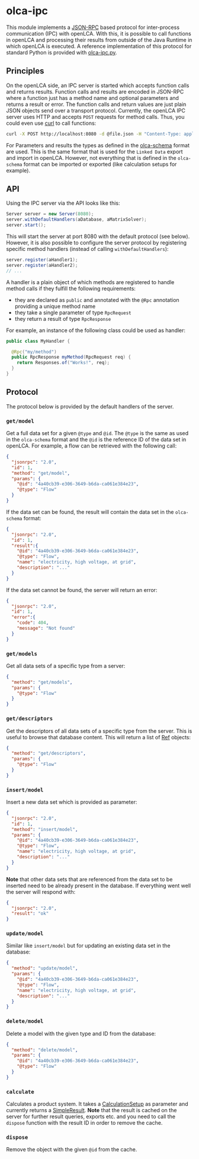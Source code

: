 # olca-ipc
This module implements a [JSON-RPC](http://www.jsonrpc.org/specification) based
protocol for inter-process communication (IPC) with openLCA. With this, it is
possible to call functions in openLCA and processing their results from outside
of the Java Runtime in which openLCA is executed. A reference implementation of
this protocol for standard Python is provided with
[olca-ipc.py](https://github.com/GreenDelta/olca-ipc.py).


## Principles
On the openLCA side, an IPC server is started which accepts function calls
and returns results. Function calls and results are encoded in JSON-RPC where
a function just has a method name and optional parameters and returns a result
or error. The function calls and return values are just plain JSON objects
send over a transport protocol. Currently, the openLCA IPC server uses HTTP
and accepts `POST` requests for method calls. Thus, you could even use
[curl](https://curl.haxx.se/) to call functions:

```bash
curl -X POST http://localhost:8080 -d @file.json -H "Content-Type: application/json"
```

For Parameters and results the types as defined in the
[olca-schema](https://github.com/GreenDelta/olca-schema) format are used. This
is the same format that is used for the `Linked Data` export and import in
openLCA. However, not everything that is defined in the `olca-schema` format
can be imported or exported (like calculation setups for example).


## API
Using the IPC server via the API looks like this:

```java
Server server = new Server(8080);
server.withDefaultHandlers(aDatabase, aMatrixSolver);
server.start();
```

This will start the server at port 8080 with the default protocol (see below).
However, it is also possible to configure the server protocol by registering
specific method handlers (instead of calling `withDefaultHandlers`):

```java
server.register(aHandler1);
server.register(aHandler2);
// ...
```

A handler is a plain object of which methods are registered to handle method
calls if they fulfill the following requirements:

* they are declared as `public` and annotated with the `@Rpc` annotation
  providing a unique method name
* they take a single parameter of type `RpcRequest`
* they return a result of type `RpcResponse`

For example, an instance of the following class could be used as handler:

```java
public class MyHandler {

  @Rpc("my/method")
  public RpcResponse myMethod(RpcRequest req) {
    return Responses.of("Works!", req);
  }
}
```

## Protocol
The protocol below is provided by the default handlers of the server. 

### `get/model`
Get a full data set for a given `@type` and `@id`. The `@type` is the same as
used in the `olca-schema` format and the `@id` is the reference ID of the data
set in openLCA. For example, a flow can be retrieved with the following call:


```json
{
  "jsonrpc": "2.0",
  "id": 1,
  "method": "get/model",
  "params": {
    "@id": "4a40cb39-e306-3649-b6da-ca061e384e23",
    "@type": "Flow"
  }
}
```

If the data set can be found, the result will contain the data set in the
`olca-schema` format:

```json
{
  "jsonrpc": "2.0",
  "id": 1,
  "result":{
    "@id": "4a40cb39-e306-3649-b6da-ca061e384e23",
    "@type": "Flow",
    "name": "electricity, high voltage, at grid",
    "description": "..." 
  }
}
```

If the data set cannot be found, the server will return an error:

```json
{
  "jsonrpc": "2.0",
  "id": 1,
  "error":{
    "code": 404,
    "message": "Not found"
  }
}
```

### `get/models`
Get all data sets of a specific type from a server:

```json
{
  "method": "get/models",
  "params": {
    "@type": "Flow"
  }
}
```

### `get/descriptors`
Get the descriptors of all data sets of a specific type from the server. This
is useful to browse that database content. This will return a list of
[Ref](http://greendelta.github.io/olca-schema/html/Ref.html) objects:

```json
{
  "method": "get/descriptors",
  "params": {
    "@type": "Flow"
  }
}
```


### `insert/model`
Insert a new data set which is provided as parameter: 

```json
{
  "jsonrpc": "2.0",
  "id": 1,
  "method": "insert/model",
  "params": {
    "@id": "4a40cb39-e306-3649-b6da-ca061e384e23",
    "@type": "Flow",
    "name": "electricity, high voltage, at grid",
    "description": "..." 
  }
}
```

**Note** that other data sets that are referenced from the data set to be
inserted need to be already present in the database. If everything went well
the server will respond with:

```json
{
  "jsonrpc": "2.0",
  "result": "ok"
}
```

### `update/model`
Similar like `insert/model` but for updating an existing data set in the
database:

```json
{
  "method": "update/model",
  "params": {
    "@id": "4a40cb39-e306-3649-b6da-ca061e384e23",
    "@type": "Flow",
    "name": "electricity, high voltage, at grid",
    "description": "..." 
  }
}
```

### `delete/model`
Delete a model with the given type and ID from the database:

```json
{
  "method": "delete/model",
  "params": {
    "@id": "4a40cb39-e306-3649-b6da-ca061e384e23",
    "@type": "Flow"
  }
}
```

### `calculate`
Calculates a product system. It takes a
[CalculationSetup](http://greendelta.github.io/olca-schema/html/CalculationSetup.html)
as parameter and currently returns a
[SimpleResult](http://greendelta.github.io/olca-schema/html/SimpleResult.html).
**Note** that the result is cached on the server for further result queries,
exports etc. and you need to call the `dispose` function with the result ID in
order to remove the cache.

### `dispose`
Remove the object with the given `@id` from the cache.
